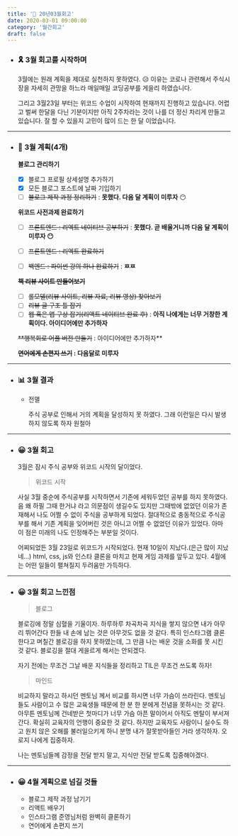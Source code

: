 ```yaml
---
title: '🌈 20년03월회고'
date: 2020-03-01 09:00:00
category: '월간회고'
draft: false
---
```


- ###  🎗 3월 회고를 시작하며

  3월에는 원래 계획을 제대로 실천하지 못하였다. 😥 이유는 코로나 관련해서 주식시장을 자세히 관망을 하느라 매일매일 코딩공부를 게을리 하였습니다.
  
  그리고 3월23일 부터는 위코드 수업이 시작하여 현재까지 진행하고 있습니다. 어렵고 벌써 한달을 다닌 기분이지만 아직 2주차라는 것이 나를 더 정신 차리게 만들고 있습니다. 잘 할 수 있을지 고민이 많이 드는 한 달 이었습니다.

---

- ### 📅 3월 계획(4개)

  **블로그 관리하기**

  - [x] 블로그 프로필 상세설명 추가하기
  - [x] 모든 블로그 포스트에 날짜 기입하기
  - [ ] ~~블로그 제작 과정 정리하기~~ : **못했다. 다음 달 계획이 미루자** 😶
  
  **위코드 사전과제 완료하기**
  
    - [ ] ~~프론트엔드 : 리엑트 네이티브 공부하기~~ : **못했다. 곧 배울거니까 다음 달 계획이 미루자 😶**
  - [ ] ~~프론트엔드 : 리엑트 완료하기~~
  
  - [ ] ~~백엔드 : 파이썬 강의 하나 완료하기~~ : **ㅉㅉ**
  
  ~~**책 리뷰 사이트 만들어보기**~~
  
    - [ ] ~~롤모델(리뷰 사이트, 리뷰 자료, 리뷰 영상) 찾아보기~~
    - [ ] ~~리뷰 글 구조 틀 잡기~~
  - [ ] ~~웹 혹은 앱 구상 잡기(리액트 네이티브 완료 후)~~ : **아직 나에게는 너무 거창한 계획이다. 아이디어에만 추가하자** 
  
  ~~**행복회로 어플 버전 만들기~~ : 아이디어에만 추가하자**
  
  **~~연어에게 손편지 쓰기~~ : 다음달로 미루자**

---

- ### 📊 3월 결과

  - 전멸

    주식 공부로 인해서 거의 계획을 달성하지 못 하였다. 그래 이런일은 다시 발생하지 않도록 하자 원철아 

---

- ### 😀 3월 회고

  3월은 잠시 주식 공부와 위코드 시작의 달이었다.

  > 위코드 시작

  사실 3월 중순에 주식공부를 시작하면서 기존에 세워두었던 공부를 하지 못하였다. 음 왜 하필 그때 한거냐 라고 의문점이 생길수도 있지만 그때밖에 없었던 이유가 존재해서 나도 어쩔 수 없이 주식을 공부하게 되었다. 절대적으로 충동적으로 주식공부를 해서 기존 계획을 잊어버린 것은 아니고 어쩔 수 없었던 이유가 있었다. 아마 이 점은 미래의 나도 인정해주는 부분일 것이다.
  
  어찌되었든 3월 23일로 위코드가 시작되었다. 현재 10일이 지났다.(은근 많이 지났네...) html, css, js와 인스타 클론을 마치고 현재 게임 과제를 앞두고 있다. 4월에는 어떤 일들이 펼쳐질지 두려움만 가득하다.

---

- ### 😀 3월 회고 느낀점

  > 블로그
  
  블로깅에 정말 심혈을 기울이자. 하루하루 차곡차곡 지식을 쌓지 않으면 내가 아무리 뛰어간다 한들 내 손에 남는 것은 아무것도 없을 것 같다. 특히 인스타그램 클론 한다고 며칠간 블로깅을 하지 못하였는데, 그 만큼 나는 배운 것을 소화를 못 시킨 것 같다. 블로깅을 절대 게을르게 해서는 안되겠다.
  
  자기 전에는 무조건 그날 배운 지식들을 정리하고 TIL은 무조건 쓰도록 하자!
  
  > 마인드
  
  비교하지 말라고 하시던 멘토님 께서 비교를 하시면 너무 가슴이 쓰라린다. 멘토님들도 사람이고 수 많은 교육생들 때문에 한 분 한 분에게 전념을 못하시는 것 같다. 아무튼 멘토님께 건네받은 첫마디가 너무 가슴 아픈 말이어서 아직도 멘탈이 부서져간다. 확실히 교육자의 언행이 중요한 것 같다. 하지만 교육자도 사람이니 실수도 하고 원치 않은 오해를 불러일으키게 하니 분명 내가 잘못받아들인 거라 생각하자. 오로지 나에게 집중하자.
  
  나는 멘토님들께 감정을 전달 받지 말고, 지식만 전달 받도록 집중해야겠다.

---

- ### 😀 4월 계획으로 넘길 것들

  - 블로그 제작 과정 남기기
  - 리액트 배우기
  - 인스타그램 준영님처럼 완벽히 클론하기
  - 연어에게 손편지 쓰기